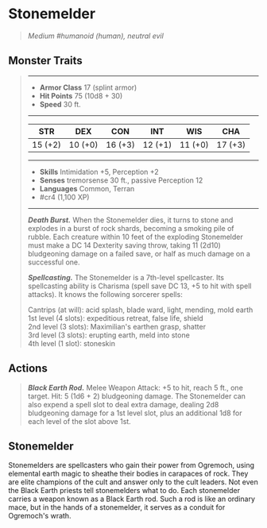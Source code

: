 # Stonemelder
>*Medium #humanoid (human), neutral evil*
## Monster Traits
>___
>- **Armor Class** 17 (splint armor)
>- **Hit Points** 75 (10d8 + 30)
>- **Speed** 30 ft.
>___
>|STR|DEX|CON|INT|WIS|CHA|
>|:---:|:---:|:---:|:---:|:---:|:---:|
>|15 (+2)|10 (+0)|16 (+3)|12 (+1)|11 (+0)|17 (+3)|
>___
>- **Skills** Intimidation +5, Perception +2
>- **Senses** tremorsense 30 ft., passive Perception 12
>- **Languages** Common, Terran
>- #cr4 (1,100 XP)
>___
>***Death Burst.*** When the Stonemelder dies, it turns to stone and explodes in a burst of rock shards, becoming a smoking pile of rubble. Each creature within 10 feet of the exploding Stonemelder must make a DC 14 Dexterity saving throw, taking 11 (2d10) bludgeoning damage on a failed save, or half as much damage on a successful one.  
>
>***Spellcasting.*** The Stonemelder is a 7th-level spellcaster. Its spellcasting ability is Charisma (spell save DC 13, +5 to hit with spell attacks). It knows the following sorcerer spells:  
>
>Cantrips (at will): acid splash, blade ward, light, mending, mold earth  
>1st level (4 slots): expeditious retreat, false life, shield  
>2nd level (3 slots): Maximilian's earthen grasp, shatter  
>3rd level (3 slots): erupting earth, meld into stone  
>4th level (1 slot): stoneskin  
>
## Actions
>***Black Earth Rod.*** Melee Weapon Attack: +5 to hit, reach 5 ft., one target. Hit: 5 (1d6 + 2) bludgeoning damage. The Stonemelder can also expend a spell slot to deal extra damage, dealing 2d8 bludgeoning damage for a 1st level slot, plus an additional 1d8 for each level of the slot above 1st.
## Stonemelder
Stonemelders are spellcasters who gain their power from Ogremoch, using elemental earth magic to sheathe their bodies in carapaces of rock. They are elite champions of the cult and answer only to the cult leaders. Not even the Black Earth priests tell stonemelders what to do.
Each stonemelder carries a weapon known as a Black Earth rod. Such a rod is like an ordinary mace, but in the hands of a stonemelder, it serves as a conduit for Ogremoch's wrath.